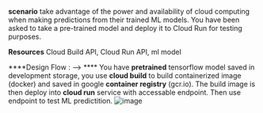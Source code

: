 **scenario**
take advantage of the power and availability of cloud computing when making predictions from their trained ML models. You have been asked to take a pre-trained model and deploy it to Cloud Run for testing purposes.

**Resources**
Cloud Build API, Cloud Run API, ml model

****Design Flow :  --> ****
You have **pretrained** tensorflow model saved in development storage, you use **cloud build** to build containerized image (docker) and saved in google **container registry** (gcr.io). The build image is then deploy into **cloud run** service with accessable endpoint. Then use endpoint to test ML predictition.
![image](https://github.com/rameshjoshi/ml-model-google-deploy-with-cloudrun/assets/7277702/206d987a-a033-4df5-bfc4-f629dcc7a3a7)

